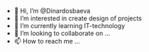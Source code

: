 - 👋 Hi, I’m @Dinardosbaeva
- 👀 I’m interested in create design of projects
- 🌱 I’m currently learning IT-technology
- 💞️ I’m looking to collaborate on ...
- 📫 How to reach me ...

<!---
Dinardosbaeva/Dinardosbaeva is a ✨ special ✨ repository because its `README.md` (this file) appears on your GitHub profile.
You can click the Preview link to take a look at your changes.
--->
